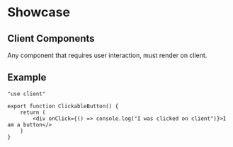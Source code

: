 # Showcase

## Client Components

Any component that requires user interaction, must render on client.

## Example

```tsx
"use client"

export function ClickableButton() {
    return (
        <div onClick={() => console.log("I was clicked on client")}>I am a button</>
    )
}

```
